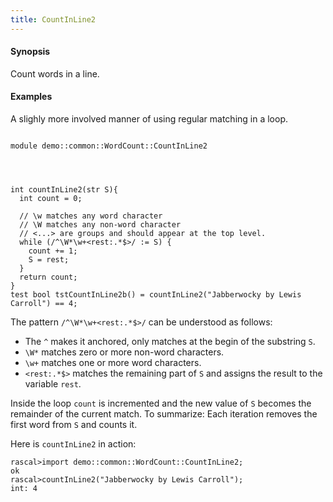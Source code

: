 ```yaml
---
title: CountInLine2
---
```


#### Synopsis

Count words in a line.

#### Examples

A slighly more involved manner of using regular matching in a loop.

```rascal 

module demo::common::WordCount::CountInLine2




int countInLine2(str S){
  int count = 0;
  
  // \w matches any word character
  // \W matches any non-word character
  // <...> are groups and should appear at the top level.
  while (/^\W*\w+<rest:.*$>/ := S) { 
    count += 1; 
    S = rest; 
  }
  return count;
}
test bool tstCountInLine2b() = countInLine2("Jabberwocky by Lewis Carroll") == 4;

```

                
The pattern `/^\W*\w+<rest:.*$>/` can be understood as follows:

*  The `^` makes it anchored, only matches at the begin of the substring `S`.
*  `\W*` matches zero or more non-word characters.
*  `\w+` matches one or more word characters.
*  `<rest:.*$>` matches the remaining part of `S` and assigns the result to the variable `rest`.


Inside the loop `count` is incremented and the new value of `S` becomes
the remainder of the current match. To summarize: Each iteration
removes the first word from `S` and counts it.

Here is `countInLine2` in action:

```rascal-shell 
rascal>import demo::common::WordCount::CountInLine2;
ok
rascal>countInLine2("Jabberwocky by Lewis Carroll");
int: 4
```


